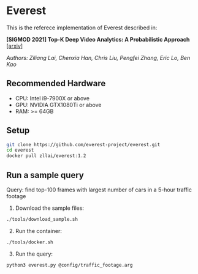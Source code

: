 # Everest

This is the referece implementation of Everest described in:

**[SIGMOD 2021] Top-K Deep Video Analytics: A Probabilistic Approach** [[arxiv]](https://arxiv.org/abs/2003.00773)

*Authors: Ziliang Lai, Chenxia Han, Chris Liu, Pengfei Zhang, Eric Lo, Ben Kao*


## Recommended Hardware

- CPU: Intel i9-7900X or above
- GPU: NVIDIA GTX1080Ti or above
- RAM: >= 64GB

## Setup
```sh
git clone https://github.com/everest-project/everest.git
cd everest
docker pull zllai/everest:1.2
```

## Run a sample query
Query: find top-100 frames with largest number of cars in a 5-hour traffic footage
1. Download the sample files:
```sh
./tools/download_sample.sh
```
2. Run the container:
```sh
./tools/docker.sh
```
3. Run the query:
```sh
python3 everest.py @config/traffic_footage.arg
```
